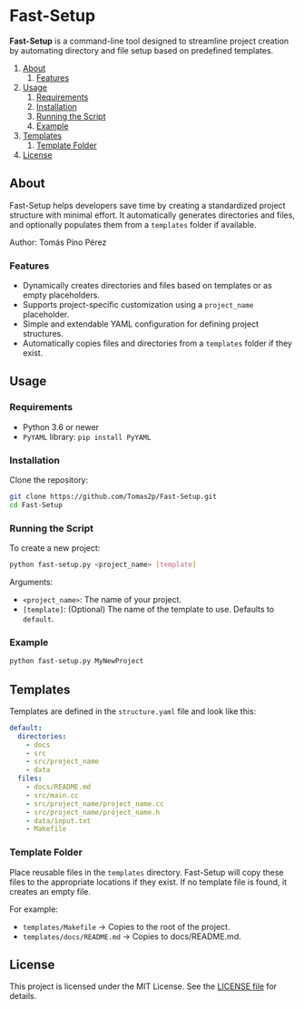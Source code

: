 # Fast-Setup

**Fast-Setup** is a command-line tool designed to streamline project creation by automating directory and file setup based on predefined templates.

1. [About](#about)
   1. [Features](#features)
2. [Usage](#usage)
   1. [Requirements](#requirements)
   2. [Installation](#installation)
   3. [Running the Script](#running-the-script)
   4. [Example](#example)
3. [Templates](#templates)
   1. [Template Folder](#template-folder)
4. [License](#license)

## About

Fast-Setup helps developers save time by creating a standardized project structure with minimal effort. It automatically generates directories and files, and optionally populates them from a `templates` folder if available.

Author: Tomás Pino Pérez
### Features

- Dynamically creates directories and files based on templates or as empty placeholders.
- Supports project-specific customization using a `project_name` placeholder.
- Simple and extendable YAML configuration for defining project structures.
- Automatically copies files and directories from a `templates` folder if they exist.

## Usage
### Requirements

- Python 3.6 or newer
- `PyYAML` library: `pip install PyYAML`

### Installation

Clone the repository:

```bash
git clone https://github.com/Tomas2p/Fast-Setup.git
cd Fast-Setup
```

### Running the Script

To create a new project:
```bash
python fast-setup.py <project_name> [template]
```

Arguments:
- `<project_name>`: The name of your project.
- `[template]`: (Optional) The name of the template to use. Defaults to `default`.

### Example

```bash
python fast-setup.py MyNewProject
```

## Templates

Templates are defined in the `structure.yaml` file and look like this:
```yaml
default:
  directories:
    - docs
    - src
    - src/project_name
    - data
  files:
    - docs/README.md
    - src/main.cc
    - src/project_name/project_name.cc
    - src/project_name/project_name.h
    - data/input.txt
    - Makefile

```

### Template Folder

Place reusable files in the `templates` directory. Fast-Setup will copy these files to the appropriate locations if they exist. If no template file is found, it creates an empty file.

For example:
- `templates/Makefile` → Copies to the root of the project.
- `templates/docs/README.md` → Copies to docs/README.md.

## License

This project is licensed under the MIT License. See the [LICENSE file](../LICENSE.md) for details.